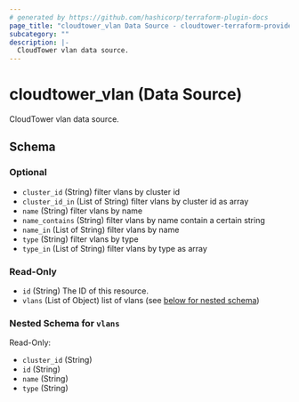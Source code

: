 ```yaml
---
# generated by https://github.com/hashicorp/terraform-plugin-docs
page_title: "cloudtower_vlan Data Source - cloudtower-terraform-provider"
subcategory: ""
description: |-
  CloudTower vlan data source.
---
```


# cloudtower_vlan (Data Source)

CloudTower vlan data source.



<!-- schema generated by tfplugindocs -->
## Schema

### Optional

- `cluster_id` (String) filter vlans by cluster id
- `cluster_id_in` (List of String) filter vlans by cluster id as array
- `name` (String) filter vlans by name
- `name_contains` (String) filter vlans by name contain a certain string
- `name_in` (List of String) filter vlans by name
- `type` (String) filter vlans by type
- `type_in` (List of String) filter vlans by type as array

### Read-Only

- `id` (String) The ID of this resource.
- `vlans` (List of Object) list of vlans (see [below for nested schema](#nestedatt--vlans))

<a id="nestedatt--vlans"></a>
### Nested Schema for `vlans`

Read-Only:

- `cluster_id` (String)
- `id` (String)
- `name` (String)
- `type` (String)


